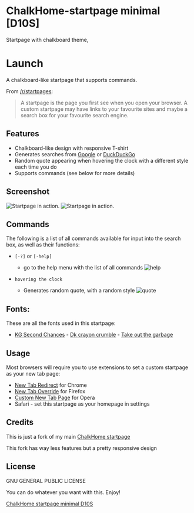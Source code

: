 # ChalkHome-startpage minimal [D10S]

Startpage with chalkboard theme, 


# Launch

A chalkboard-like startpage that supports commands.

From [/r/startpages](https://www.reddit.com/r/startpages):

> A startpage is the page you first see when you open your browser. A custom startpage may have links to your favourite sites and maybe a search box for your favourite search engine.

## Features

- Chalkboard-like design with responsive T-shirt
- Generates searches from [Google](https://google.com/) or  [DuckDuckGo](https://duckduckgo.com/)
- Random quote appearing when hovering the clock with a different style each time you do
- Supports commands (see below for more details)


## Screenshot

![Startpage in action.](http://i.imgur.com/5nYFgcZ.png)
![Startpage in action.](http://imgur.com/MgtwhCt.png)

## Commands

The following is a list of all commands available for input into the search box, as well as their functions:

- `[-?]` or `[-help]`
  - go to the help menu with the list of all commands
    ![help](http://imgur.com/0XfFvzS.png)


- `hovering the clock`
  - Generates random quote, with a random style
    ![quote](http://imgur.com/nyY7Xbi.png)



## Fonts:
These are all the fonts used in this startpage:
* [KG Second Chances] - [Dk crayon crumble] - [Take out the garbage]

## Usage

Most browsers will require you to use extensions to set a custom startpage as your new tab page:

- [New Tab Redirect](https://chrome.google.com/webstore/detail/new-tab-redirect/icpgjfneehieebagbmdbhnlpiopdcmna) for Chrome
- [New Tab Override](https://addons.mozilla.org/en-US/firefox/addon/new-tab-override/) for Firefox
- [Custom New Tab Page](https://addons.opera.com/en/extensions/details/custom-new-tab-page/) for Opera
- Safari - set this startpage as your homepage in settings

## Credits

This is just a fork of my main [ChalkHome startpage](https://redd.it/5oqz0b)

This fork has way less features but a pretty responsive design

## License

GNU GENERAL PUBLIC LICENSE

You can do whatever you want with this. Enjoy!

[ChalkHome startpage minimal D10S](https://redd.it/5oqz0b)



 [KG Second Chances]: <http://www.dafont.com/it/kg-second-chances.font>
 [Dk crayon crumble]: <http://www.dafont.com/it/dk-crayon-crumble.font>
 [Take out the garbage]: <http://www.dafont.com/it/take-out-the-garbage.font>
